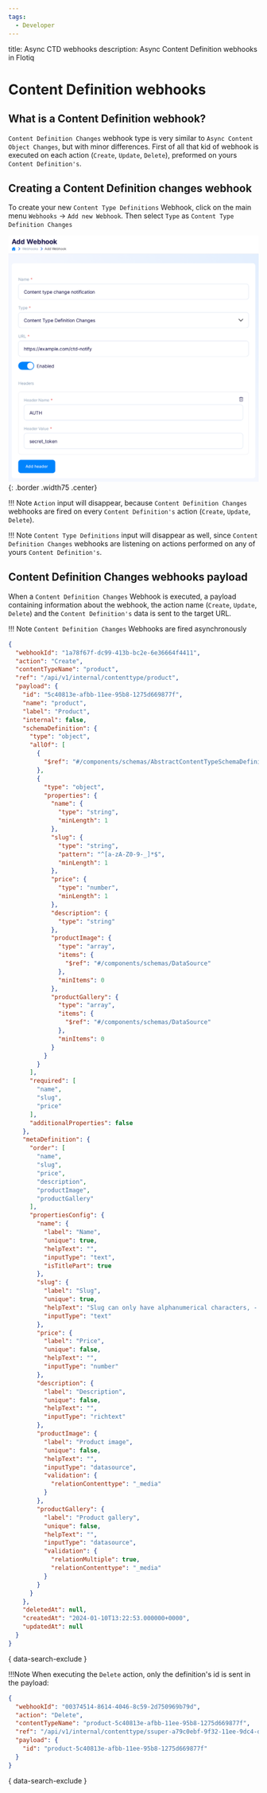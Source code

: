 ```yaml
---
tags:
  - Developer
---
```


title: Async CTD webhooks
description: Async Content Definition webhooks in Flotiq

# Content Definition webhooks

## What is a Content Definition webhook?

`Content Definition Changes` webhook type is very similar to `Async Content Object Changes`, but with minor differences. First of all that kid of webhook is executed on each action (`Create`, `Update`, `Delete`), preformed on yours `Content Definition's`.

## Creating a Content Definition changes webhook

To create your new `Content Type Definitions` Webhook, click on the main menu `Webhooks` -> `Add new Webhook`. Then select `Type` as `Content Type Definition Changes`

![](../images/webhooks/webhooks-create-ctd-webhook.png){: .border .width75 .center}

!!! Note
    `Action` input will disappear, because `Content Definition Changes` webhooks are fired on every `Content Definition's` action  (`Create`, `Update`, `Delete`).

!!! Note
    `Content Type Definitions` input will disappear as well, since `Content Definition Changes` webhooks are listening on actions performed on any of yours `Content Definition's`.

## Content Definition Changes webhooks payload
When a `Content Definition Changes` Webhook is executed, a payload containing information about the webhook, the action name (`Create`, `Update`, `Delete`) and the `Content Definition's` data is sent to the target URL.

!!! Note
    `Content Definition Changes` Webhooks are fired asynchronously

```json
{
  "webhookId": "1a78f67f-dc99-413b-bc2e-6e36664f4411",
  "action": "Create",
  "contentTypeName": "product",
  "ref": "/api/v1/internal/contenttype/product",
  "payload": {
    "id": "5c40813e-afbb-11ee-95b8-1275d669877f",
    "name": "product",
    "label": "Product",
    "internal": false,
    "schemaDefinition": {
      "type": "object",
      "allOf": [
        {
          "$ref": "#/components/schemas/AbstractContentTypeSchemaDefinition"
        },
        {
          "type": "object",
          "properties": {
            "name": {
              "type": "string",
              "minLength": 1
            },
            "slug": {
              "type": "string",
              "pattern": "^[a-zA-Z0-9-_]*$",
              "minLength": 1
            },
            "price": {
              "type": "number",
              "minLength": 1
            },
            "description": {
              "type": "string"
            },
            "productImage": {
              "type": "array",
              "items": {
                "$ref": "#/components/schemas/DataSource"
              },
              "minItems": 0
            },
            "productGallery": {
              "type": "array",
              "items": {
                "$ref": "#/components/schemas/DataSource"
              },
              "minItems": 0
            }
          }
        }
      ],
      "required": [
        "name",
        "slug",
        "price"
      ],
      "additionalProperties": false
    },
    "metaDefinition": {
      "order": [
        "name",
        "slug",
        "price",
        "description",
        "productImage",
        "productGallery"
      ],
      "propertiesConfig": {
        "name": {
          "label": "Name",
          "unique": true,
          "helpText": "",
          "inputType": "text",
          "isTitlePart": true
        },
        "slug": {
          "label": "Slug",
          "unique": true,
          "helpText": "Slug can only have alphanumerical characters, - and _",
          "inputType": "text"
        },
        "price": {
          "label": "Price",
          "unique": false,
          "helpText": "",
          "inputType": "number"
        },
        "description": {
          "label": "Description",
          "unique": false,
          "helpText": "",
          "inputType": "richtext"
        },
        "productImage": {
          "label": "Product image",
          "unique": false,
          "helpText": "",
          "inputType": "datasource",
          "validation": {
            "relationContenttype": "_media"
          }
        },
        "productGallery": {
          "label": "Product gallery",
          "unique": false,
          "helpText": "",
          "inputType": "datasource",
          "validation": {
            "relationMultiple": true,
            "relationContenttype": "_media"
          }
        }
      }
    },
    "deletedAt": null,
    "createdAt": "2024-01-10T13:22:53.000000+0000",
    "updatedAt": null
  }
}
```
{ data-search-exclude }


!!!Note
    When executing the `Delete` action, only the definition's id is sent in the payload:

```json
{
  "webhookId": "00374514-8614-4046-8c59-2d750969b79d",
  "action": "Delete",
  "contentTypeName": "product-5c40813e-afbb-11ee-95b8-1275d669877f",
  "ref": "/api/v1/internal/contenttype/ssuper-a79c0ebf-9f32-11ee-9dc4-dede3a70fda7",
  "payload": {
    "id": "product-5c40813e-afbb-11ee-95b8-1275d669877f"
  }
}
```
{ data-search-exclude }
